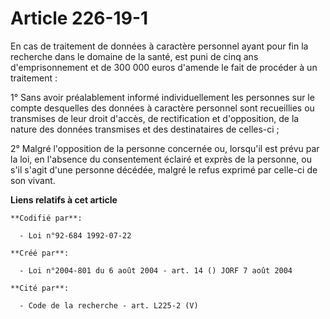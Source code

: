 # Article 226-19-1

En cas de traitement de données à caractère personnel ayant pour fin la recherche dans le domaine de la santé, est puni de
cinq ans d'emprisonnement et de 300 000 euros d'amende le fait de procéder à un traitement :

1° Sans avoir préalablement informé individuellement les personnes sur le compte desquelles des données à caractère personnel
sont recueillies ou transmises de leur droit d'accès, de rectification et d'opposition, de la nature des données transmises
et des destinataires de celles-ci ;

2° Malgré l'opposition de la personne concernée ou, lorsqu'il est prévu par la loi, en l'absence du consentement éclairé et
exprès de la personne, ou s'il s'agit d'une personne décédée, malgré le refus exprimé par celle-ci de son vivant.

**Liens relatifs à cet article**

	**Codifié par**:

	  - Loi n°92-684 1992-07-22

	**Créé par**:

	  - Loi n°2004-801 du 6 août 2004 - art. 14 () JORF 7 août 2004

	**Cité par**:

	  - Code de la recherche - art. L225-2 (V)

